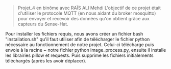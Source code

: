 > Projet_4 en binôme avec RAÏS ALI Mehdi
L'objectif de ce projet était d'utiliser le protocole MQTT (en nous aidant du broker mosquitto) pour envoyer 
et recevoir des données qu'on obtient grâce aux capteurs du Sense-Hat.

Pour installer les fichiers requis, nous avons créer un fichier bash "installation.sh" qu'il faut utiliser afin 
de télécharger le fichier python nécessaire au fonctionnement de notre projet. Celui-ci télécharge puis envoie
à la racine ~ notre fichier python image_process.py, ensuite il installe les librairies pillow et requests. 
Puis supprime les fichiers initialements téléchargés (après les avoir déplacer). 
